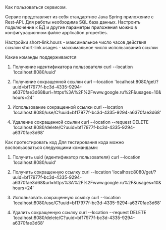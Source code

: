 Как пользоваться сервисом.

Сервис представляет из себя стандартное Java Spring приложение с Rest-API.
Для работы необходима SQL база данных.
Настроить подключение к БД и другие параметры приложения можно в конфигурационном файле application.properties.

Настройки
short-link.hours - максимальное число часов действия ссылки
short-link.usages - максимальное число использований ссылки

Какие команды поддерживаются
1. Получение идентификатора пользователя
   curl --location 'localhost:8080/uuid'

2. Получение сокращенной ссылки
   curl --location 'localhost:8080/get/?uuid=bf17977f-bc3d-4335-9294-a6370fae3d68&url=https%3A%2F%2Fwww.google.ru%2F&usages=10&hours=24'    

3. Использование сокращенной ссылки
   curl --location 'localhost:8080/use/C?uuid=bf17977f-bc3d-4335-9294-a6370fae3d68'    

4. Удаление сокращенной ссылки
   curl --location --request DELETE 'localhost:8080/delete/C?uuid=bf17977f-bc3d-4335-9294-a6370fae3d68'

Как протестировать код
Для тестирования кода можно воспользоваться следующими командами:

1. Получить uuid (идентификатор пользователя)
   curl --location 'localhost:8080/uuid'

2. Получить сокращенную ссылку
   curl --location 'localhost:8080/get/?uuid=bf17977f-bc3d-4335-9294-a6370fae3d68&url=https%3A%2F%2Fwww.google.ru%2F&usages=10&hours=24'

3. Использовать сокращенную ссылку
   curl --location 'localhost:8080/use/C?uuid=bf17977f-bc3d-4335-9294-a6370fae3d68'

4. Удалить сокращенную ссылку
   curl --location --request DELETE 'localhost:8080/delete/C?uuid=bf17977f-bc3d-4335-9294-a6370fae3d68'